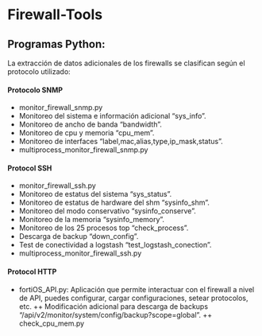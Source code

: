 # Firewall-Tools

## Programas Python:
La extracción de datos adicionales de los firewalls se clasifican según el protocolo utilizado:
#### Protocolo SNMP
+ monitor_firewall_snmp.py
+ Monitoreo del sistema e información adicional “sys_info”.
+ Monitoreo de ancho de banda “bandwidth”.
+ Monitoreo de cpu y memoria “cpu_mem”.
+ Monitoreo de interfaces “label,mac,alias,type,ip_mask,status”.
+ multiprocess_monitor_firewall_snmp.py
#### Protocol SSH
+ monitor_firewall_ssh.py
+ Monitoreo de estatus del sistema “sys_status”.
+ Monitoreo de estatus de hardware del shm “sysinfo_shm”.
+ Monitoreo del modo conservativo “sysinfo_conserve”.
+ Monitoreo de la memoria “sysinfo_memory”.
+ Monitoreo de los 25 procesos top “check_process”.
+ Descarga de backup “down_config”.
+ Test de conectividad a logstash “test_logstash_conection”.
+ multiprocess_monitor_firewall_ssh.py
#### Protocol HTTP
+ fortiOS_API.py: Aplicación que permite interactuar con el firewall a nivel de API, puedes configurar, cargar configuraciones, setear protocolos, etc.
++ Modificación adicional para descarga de backups “/api/v2/monitor/system/config/backup?scope=global”.
++ check_cpu_mem.py
